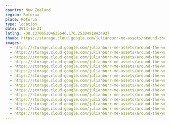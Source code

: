 ```yaml
---
country: New Zealand
region: Rotorua
place: Rotorua
type: location
date: 2014-10-21
latlng: -38.137065104635646,176.25284918434937
thumb: https://storage.cloud.google.com/julianburr-me-assets/around-the-world/new-zealand/rotorua/IMG_7234--thumb.JPG
images:
  - https://storage.cloud.google.com/julianburr-me-assets/around-the-world/new-zealand/rotorua/IMG_7259.JPG
  - https://storage.cloud.google.com/julianburr-me-assets/around-the-world/new-zealand/rotorua/IMG_7151.JPG
  - https://storage.cloud.google.com/julianburr-me-assets/around-the-world/new-zealand/rotorua/IMG_7336.JPG
  - https://storage.cloud.google.com/julianburr-me-assets/around-the-world/new-zealand/rotorua/IMG_7345.JPG
  - https://storage.cloud.google.com/julianburr-me-assets/around-the-world/new-zealand/rotorua/IMG_7313.JPG
  - https://storage.cloud.google.com/julianburr-me-assets/around-the-world/new-zealand/rotorua/IMG_7167.JPG
  - https://storage.cloud.google.com/julianburr-me-assets/around-the-world/new-zealand/rotorua/IMG_7250.JPG
  - https://storage.cloud.google.com/julianburr-me-assets/around-the-world/new-zealand/rotorua/IMG_7212.JPG
  - https://storage.cloud.google.com/julianburr-me-assets/around-the-world/new-zealand/rotorua/IMG_7235.JPG
  - https://storage.cloud.google.com/julianburr-me-assets/around-the-world/new-zealand/rotorua/IMG_7234.JPG
  - https://storage.cloud.google.com/julianburr-me-assets/around-the-world/new-zealand/rotorua/IMG_7360.JPG
  - https://storage.cloud.google.com/julianburr-me-assets/around-the-world/new-zealand/rotorua/IMG_7217.JPG
  - https://storage.cloud.google.com/julianburr-me-assets/around-the-world/new-zealand/rotorua/IMG_7252.JPG
  - https://storage.cloud.google.com/julianburr-me-assets/around-the-world/new-zealand/rotorua/IMG_7220.JPG
  - https://storage.cloud.google.com/julianburr-me-assets/around-the-world/new-zealand/rotorua/IMG_7356.JPG
---
```

